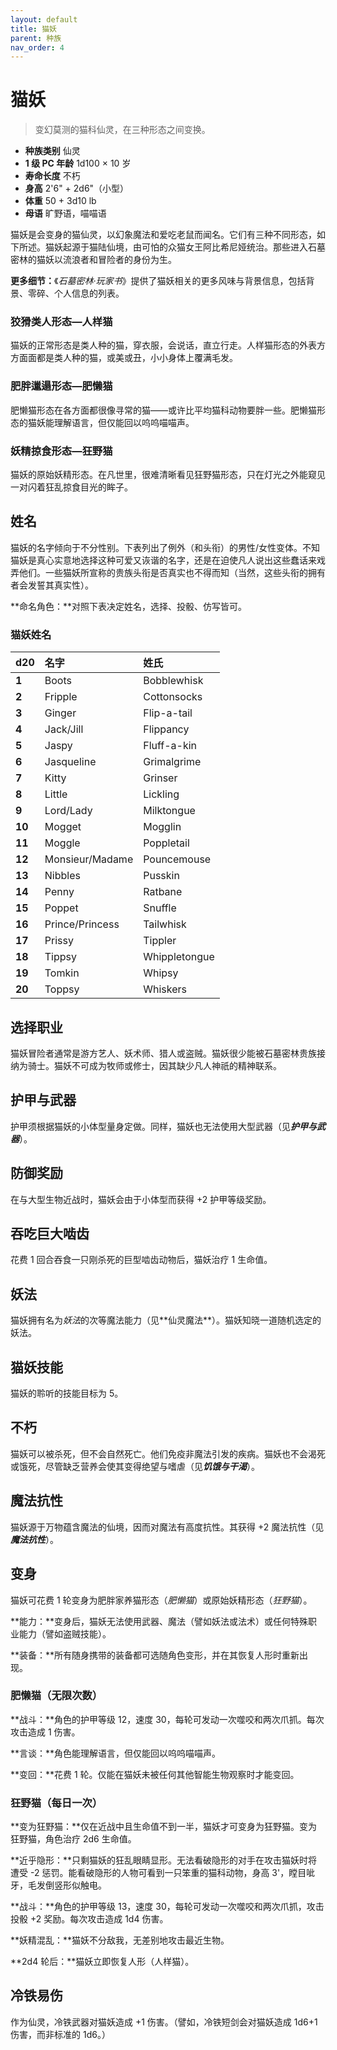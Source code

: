 ```yaml
---
layout: default
title: 猫妖
parent: 种族
nav_order: 4
---
```


# 猫妖

> 变幻莫测的猫科仙灵，在三种形态之间变换。

- **种族类别**	仙灵
- **1 级 PC 年龄**	1d100 × 10 岁
- **寿命长度**	不朽
- **身高**	2'6" + 2d6"（小型）
- **体重**	50 + 3d10 lb
- **母语**	旷野语，喵喵语

猫妖是会变身的猫仙灵，以幻象魔法和爱吃老鼠而闻名。它们有三种不同形态，如下所述。猫妖起源于猫陆仙境，由可怕的众猫女王阿比希尼娅统治。那些进入石墓密林的猫妖以流浪者和冒险者的身份为生。

**更多细节：**《*石墓密林·玩家书*》提供了猫妖相关的更多风味与背景信息，包括背景、零碎、个人信息的列表。

### 狡猾类人形态—人样猫

猫妖的正常形态是类人种的猫，穿衣服，会说话，直立行走。人样猫形态的外表方方面面都是类人种的猫，或美或丑，小小身体上覆满毛发。

### 肥胖邋遢形态—肥懒猫

肥懒猫形态在各方面都很像寻常的猫——或许比平均猫科动物要胖一些。肥懒猫形态的猫妖能理解语言，但仅能回以呜呜喵喵声。

### 妖精掠食形态—狂野猫

猫妖的原始妖精形态。在凡世里，很难清晰看见狂野猫形态，只在灯光之外能窥见一对闪着狂乱掠食目光的眸子。

## 姓名

猫妖的名字倾向于不分性别。下表列出了例外（和头衔）的男性/女性变体。不知猫妖是真心实意地选择这种可爱又诙谐的名字，还是在迫使凡人说出这些蠢话来戏弄他们。一些猫妖所宣称的贵族头衔是否真实也不得而知（当然，这些头衔的拥有者会发誓其真实性）。

**命名角色：**对照下表决定姓名，选择、投骰、仿写皆可。

### 猫妖姓名

| **d20** | **名字** | **姓氏** |
| :--- | :-------------- | :------------ |
| **1** | Boots | Bobblewhisk |
| **2** | Fripple | Cottonsocks |
| **3** | Ginger | Flip-a-tail |
| **4** | Jack/Jill | Flippancy |
| **5** | Jaspy | Fluff-a-kin |
| **6** | Jasqueline | Grimalgrime |
| **7** | Kitty | Grinser |
| **8** | Little | Lickling |
| **9** | Lord/Lady | Milktongue |
| **10** | Mogget | Mogglin |
| **11** | Moggle | Poppletail |
| **12** | Monsieur/Madame | Pouncemouse |
| **13** | Nibbles | Pusskin |
| **14** | Penny | Ratbane |
| **15** | Poppet | Snuffle |
| **16** | Prince/Princess | Tailwhisk |
| **17** | Prissy | Tippler |
| **18** | Tippsy | Whippletongue |
| **19** | Tomkin | Whipsy |
| **20** | Toppsy | Whiskers |

## 选择职业

猫妖冒险者通常是游方艺人、妖术师、猎人或盗贼。猫妖很少能被石墓密林贵族接纳为骑士。猫妖不可成为牧师或修士，因其缺少凡人神祇的精神联系。

## 护甲与武器

护甲须根据猫妖的小体型量身定做。同样，猫妖也无法使用大型武器（见***护甲与武器***）。

## 防御奖励

在与大型生物近战时，猫妖会由于小体型而获得 +2 护甲等级奖励。

## 吞吃巨大啮齿

花费 1 回合吞食一只刚杀死的巨型啮齿动物后，猫妖治疗 1 生命值。

## 妖法

猫妖拥有名为*妖法*的次等魔法能力（见**<g3>仙灵魔法</g3>**）。猫妖知晓一道随机选定的妖法。

## 猫妖技能

猫妖的聆听的技能目标为 5。

## 不朽

猫妖可以被杀死，但不会自然死亡。他们免疫非魔法引发的疾病。猫妖也不会渴死或饿死，尽管缺乏营养会使其变得绝望与嗜虐（见***饥饿与干渴***）。

## 魔法抗性

猫妖源于万物蕴含魔法的仙境，因而对魔法有高度抗性。其获得 +2 魔法抗性（见***魔法抗性***）。

## 变身

猫妖可花费 1 轮变身为肥胖家养猫形态（*肥懒猫*）或原始妖精形态（*狂野猫*）。

**能力：**变身后，猫妖无法使用武器、魔法（譬如妖法或法术）或任何特殊职业能力（譬如盗贼技能）。

**装备：**所有随身携带的装备都可选随角色变形，并在其恢复人形时重新出现。

### 肥懒猫（无限次数）

**战斗：**角色的护甲等级 12，速度 30，每轮可发动一次噬咬和两次爪抓。每次攻击造成 1 伤害。

**言谈：**角色能理解语言，但仅能回以呜呜喵喵声。

**变回：**花费 1 轮。仅能在猫妖未被任何其他智能生物观察时才能变回。

### 狂野猫（每日一次）

**变为狂野猫：**仅在近战中且生命值不到一半，猫妖才可变身为狂野猫。变为狂野猫，角色治疗 2d6 生命值。

**近乎隐形：**只剩猫妖的狂乱眼睛显形。无法看破隐形的对手在攻击猫妖时将遭受 -2 惩罚。能看破隐形的人物可看到一只笨重的猫科动物，身高 3'，瞠目呲牙，毛发倒竖形似触电。

**战斗：**角色的护甲等级 13，速度 30，每轮可发动一次噬咬和两次爪抓，攻击投骰 +2 奖励。每次攻击造成 1d4 伤害。

**妖精混乱：**猫妖不分敌我，无差别地攻击最近生物。

**2d4 轮后：**猫妖立即恢复人形（人样猫）。

## 冷铁易伤

作为仙灵，冷铁武器对猫妖造成 +1 伤害。（譬如，冷铁短剑会对猫妖造成 1d6+1 伤害，而非标准的 1d6。）
